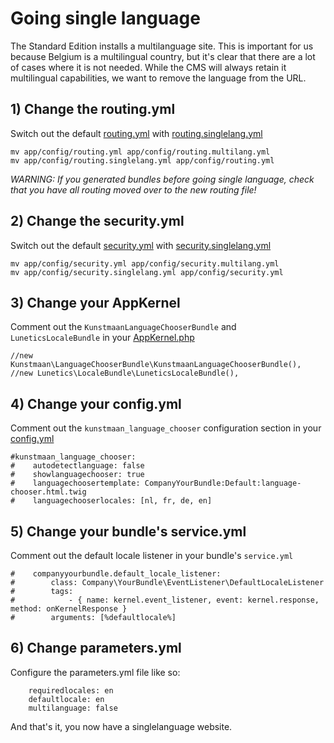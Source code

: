Going single language
=====================

The Standard Edition installs a multilanguage site. This is important for us because Belgium is a multilingual country, but it's clear that there are a lot of cases where it is not needed. While the CMS will always retain it multilingual capabilities, we want to remove the language from the URL. 

## 1) Change the routing.yml

Switch out the default [routing.yml](https://github.com/Kunstmaan/KunstmaanBundlesStandardEdition/blob/master/app/config/routing.yml) with [routing.singlelang.yml](https://github.com/Kunstmaan/KunstmaanBundlesStandardEdition/blob/master/app/config/routing.singlelang.yml)

```
mv app/config/routing.yml app/config/routing.multilang.yml 
mv app/config/routing.singlelang.yml app/config/routing.yml 
```

*WARNING: If you generated bundles before going single language, check that you have all routing moved over to the new routing file!*

## 2) Change the security.yml

Switch out the default [security.yml](https://github.com/Kunstmaan/KunstmaanBundlesStandardEdition/blob/master/app/config/security.yml) with [security.singlelang.yml](https://github.com/Kunstmaan/KunstmaanBundlesStandardEdition/blob/master/app/config/security.singlelang.yml)

```
mv app/config/security.yml app/config/security.multilang.yml 
mv app/config/security.singlelang.yml app/config/security.yml 
```

## 3) Change your AppKernel

Comment out the `KunstmaanLanguageChooserBundle` and `LuneticsLocaleBundle` in your [AppKernel.php](https://github.com/Kunstmaan/KunstmaanBundlesStandardEdition/blob/master/app/AppKernel.php)

```
//new Kunstmaan\LanguageChooserBundle\KunstmaanLanguageChooserBundle(),
//new Lunetics\LocaleBundle\LuneticsLocaleBundle(),
```

## 4) Change your config.yml

Comment out the `kunstmaan_language_chooser` configuration section in your [config.yml](https://github.com/Kunstmaan/KunstmaanBundlesStandardEdition/blob/master/app/config/config.yml)

```
#kunstmaan_language_chooser:
#    autodetectlanguage: false
#    showlanguagechooser: true
#    languagechoosertemplate: CompanyYourBundle:Default:language-chooser.html.twig
#    languagechooserlocales: [nl, fr, de, en]
```

## 5) Change your bundle's service.yml

Comment out the default locale listener in your bundle's `service.yml`

```
#    companyyourbundle.default_locale_listener:
#        class: Company\YourBundle\EventListener\DefaultLocaleListener
#        tags:
#            - { name: kernel.event_listener, event: kernel.response, method: onKernelResponse }
#        arguments: [%defaultlocale%]
```

## 6) Change parameters.yml

Configure the parameters.yml file like so:

```
    requiredlocales: en
    defaultlocale: en
    multilanguage: false
```

And that's it, you now have a singlelanguage website. 
